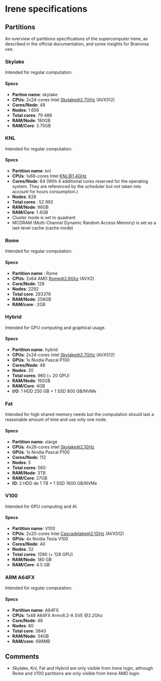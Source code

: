 # Irene specifications

## Partitions

An overview of partitions specifications of the supercomputer Irene, as described in the official documentation, and some insights for Brainvisa use.

### Skylake

Intended for regular computation.

#### Specs

- __Partion name__: skylake
- __CPUs__:  2x24-cores Intel Skylake@2.7GHz (AVX512)
- __Cores/Node__: 48
- __Nodes__: 1 656
- __Total cores__: 79 488
- __RAM/Node__: 180GB
- __RAM/Core__: 3.75GB

### KNL

Intended for regular computation.

#### Specs

- __Partition name__: knl
- __CPUs__: 1x68-cores Intel KNL@1.4GHz
- __Cores/Node__: 64 (With 4 additional cores reserved for the operating system. They are referenced by the scheduler but not taken into account for hours consumption.)
- __Nodes__: 828
- __Total cores__ : 52 992
- __RAM/Node__: 96GB
- __RAM/Core__: 1.4GB
- Cluster mode is set to quadrant
- MCDRAM (Multi-Channel Dynamic Random Access Memory) is set as a last-level cache (cache mode)

### Rome

Intended for regular computation.

#### Specs

- __Partition name__ : Rome
- __CPUs__: 2x64 AMD Rome@2.6Ghz (AVX2)
- __Core/Node__: 128
- __Nodes__: 2292
- __Total core__: 293376
- __RAM/Node__: 256GB
- __RAM/core__ : 2GB

### Hybrid

Intended for GPU computing and graphical usage.

#### Specs

- __Partition name__: hybrid
- __CPUs__: 2x24-cores Intel Skylake@2.7GHz (AVX512)
- __GPUs__: 1x Nvidia Pascal P100
- __Cores/Node__: 48
- __Nodes__: 20
- __Total cores__: 960 (+ 20 GPU)
- __RAM/Node__: 192GB
- __RAM/Core__: 4GB
- __I/O__: 1 HDD 250 GB + 1 SSD 800 GB/NVMe

### Fat

Intended for high shared memory needs but the computation should last a reasonable amount of time and use only one node.

#### Specs

- __Partition name__: xlarge
- __CPUs__: 4x28-cores Intel Skylake@2.1GHz
- __GPUs__: 1x Nvidia Pascal P100
- __Cores/Node__: 112
- __Nodes__: 5
- __Total cores__: 560
- __RAM/Node__: 3TB
- __RAM/Core__: 27GB
- __IO__: 2 HDD de 1 TB + 1 SSD 1600 GB/NVMe

### V100

Intended for GPU computing and AI.

#### Specs

- __Partition name__: V100
- __CPUs__: 2x20-cores Intel Cascadelake@2.1GHz (AVX512)
- __GPUs__: 4x Nvidia Tesla V100
- __Cores/Node__: 40
- __Nodes__: 32
- __Total cores__: 1280 (+ 128 GPU)
- __RAM/Node__: 180 GB
- __RAM/Core__: 4.5 GB

### ARM A64FX

Intended for regular computation.

#### Specs

- __Partition name__: A64FX
- __CPUs__: 1x48 A64FX Armv8.2-A SVE @2.2Ghz
- __Core/Node__: 48
- __Nodes__: 80
- __Total core__: 3840
- __RAM/Node__: 34GB
- __RAM/core__: 698MB

## Comments

- Skylake, Knl, Fat and Hybrid are only visible from Irene login, although Rome and V100 partitions are only visible from Irene AMD login.
